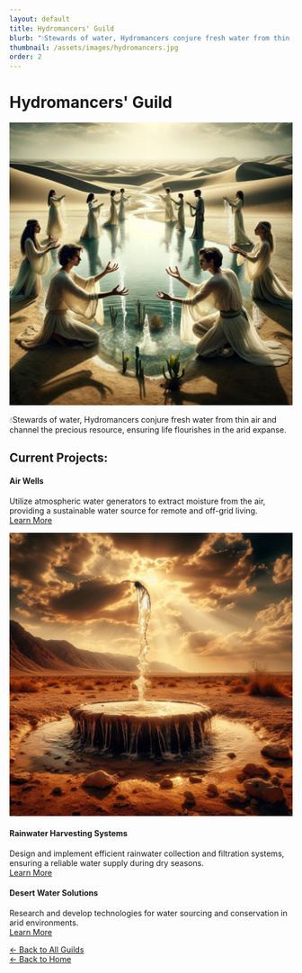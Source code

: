 ```yaml
---
layout: default
title: Hydromancers' Guild
blurb: "💧Stewards of water, Hydromancers conjure fresh water from thin air and channel the precious resource, ensuring life flourishes in the arid expanse."
thumbnail: /assets/images/hydromancers.jpg
order: 2
---
```


# Hydromancers' Guild

<img src="/assets/images/hydromancers.jpg" class="photo">

💧Stewards of water, Hydromancers conjure fresh water from thin air and channel the precious resource, ensuring life flourishes in the arid expanse.

## Current Projects:

#### Air Wells
Utilize atmospheric water generators to extract moisture from the air, providing a sustainable water source for remote and off-grid living.  
[Learn More](https://highdesertinstitute.org/guilds/hydromancers/air-wells)

<img src="/assets/images/sky-spring.jpg" alt="Air Wells" class="photo">

#### Rainwater Harvesting Systems
Design and implement efficient rainwater collection and filtration systems, ensuring a reliable water supply during dry seasons.  
[Learn More](https://highdesertinstitute.org/guilds/hydromancers/rainwater-harvesting)

#### Desert Water Solutions
Research and develop technologies for water sourcing and conservation in arid environments.  
[Learn More](https://highdesertinstitute.org/guilds/hydromancers/desert-water-solutions)

[← Back to All Guilds](/guilds/)  
[← Back to Home](/)
